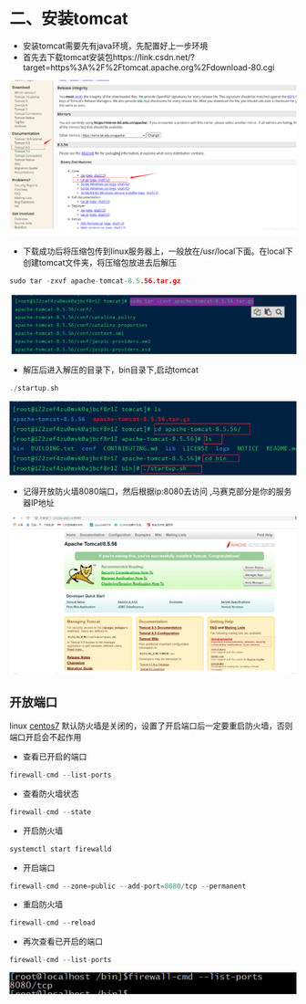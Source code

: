 # 二、安装tomcat

- 安装tomcat需要先有java环境，先配置好上一步环境
- 首先去下载tomcat安装包https://link.csdn.net/?target=https%3A%2F%2Ftomcat.apache.org%2Fdownload-80.cgi

![](images\image-20220928152446619.png)

- 下载成功后将压缩包传到linux服务器上，一般放在/usr/local下面。在local下创建tomcat文件夹，将压缩包放进去后解压

```c
sudo tar -zxvf apache-tomcat-8.5.56.tar.gz
```

![image-20220928154527728](images\image-20220928154527728.png)

-  解压后进入解压的目录下，bin目录下,启动tomcat

```c
./startup.sh
```

![image-20220928154616129](images\image-20220928154616129.png)

- 记得开放防火墙8080端口，然后根据ip:8080去访问 ,马赛克部分是你的服务器IP地址

![image-20220928154637159](images\image-20220928154637159.png)

## 开放端口

linux [centos7](https://so.csdn.net/so/search?q=centos7&spm=1001.2101.3001.7020) 默认防火墙是关闭的，设置了开启端口后一定要重启防火墙，否则端口开启会不起作用

- 查看已开启的端口

```c
firewall-cmd --list-ports
```

- 查看防火墙状态

```c
firewall-cmd --state
```

- 开启防火墙

```c
systemctl start firewalld
```

- 开启端口

```c
firewall-cmd --zone=public --add-port=8080/tcp --permanent
```

- 重启防火墙

```c
firewall-cmd --reload
```

- 再次查看已开启的端口

```c
firewall-cmd --list-ports
```

![image-20220928154902579](images\image-20220928154902579.png)

